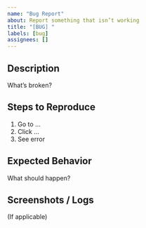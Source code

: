 ```yaml
---
name: "Bug Report"
about: Report something that isn’t working
title: "[BUG] "
labels: [bug]
assignees: []
---
```


## Description

What’s broken?

## Steps to Reproduce

1. Go to ...
2. Click ...
3. See error

## Expected Behavior

What should happen?

## Screenshots / Logs

(If applicable)
